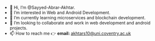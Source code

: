 - 👋 Hi, I’m @Sayyed-Abrar-Akhtar.
- 👀 I’m interested in Web and Android Development.
- 🌱 I’m currently learning microservices and blockchain development.
- 💞️ I’m looking to collaborate and work in web development and android projects.
- 📫 How to reach me &#128073; <strong>email: </strong>akhtars10@uni.coventry.ac.uk

<!---
Sayyed-Abrar-Akhtar/Sayyed-Abrar-Akhtar is a ✨ special ✨ repository because its `README.md` (this file) appears on your GitHub profile.
You can click the Preview link to take a look at your changes.
--->
